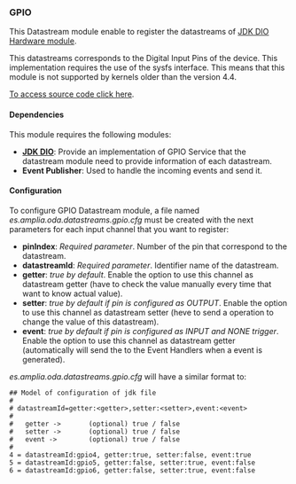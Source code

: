 ### GPIO

This Datastream module enable to register the datastreams of [JDK DIO Hardware module](../hardware/jdkdio.md).

This datastreams corresponds to the Digital Input Pins of the device. This implementation requires the use of the sysfs 
interface. This means that this module is not supported by kernels older than the version 4.4.

[To access source code click here](https://github.com/amplia-iiot/oda/tree/master/oda-datastreams/gpio).

#### Dependencies

This module requires the following modules:
* __[JDK DIO](../hardware/jdkdio.md)__: Provide an implementation of GPIO Service that the datastream module need to provide information of each datastream.
* __Event Publisher__: Used to handle the incoming events and send it.

#### Configuration

To configure GPIO Datastream module, a file named _es.amplia.oda.datastreams.gpio.cfg_ must be created with the next parameters 
for each input channel that you want to register:
* __pinIndex__: *Required parameter*. Number of the pin that correspond to the datastream.
* __datastreamId__: *Required parameter*. Identifier name of the datastream.
* __getter__: *true by default*. Enable the option to use this channel as datastream getter (have to check the value manually 
every time that want to know actual value).
* __setter__: *true by default if pin is configured as OUTPUT*. Enable the option to use this channel as datastream setter 
(heve to send a operation to change the value of this datastream). 
* __event__: *true by default if pin is configured as INPUT and NONE trigger*. Enable the option to use this channel as 
datastream getter (automatically will send the to the Event Handlers when a event is generated).

_es.amplia.oda.datastreams.gpio.cfg_ will have a similar format to:
```
## Model of configuration of jdk file
#
# datastreamId=getter:<getter>,setter:<setter>,event:<event>
#
#   getter ->       (optional) true / false
#   setter ->       (optional) true / false
#   event ->        (optional) true / false
#
4 = datastreamId:gpio4, getter:true, setter:false, event:true
5 = datastreamId:gpio5, getter:false, setter:true, event:false
6 = datastreamId:gpio6, getter:false, setter:true, event:false
```